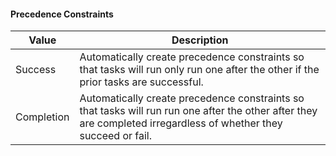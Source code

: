 #### Precedence Constraints

|Value|Description|
|-|-|
|Success|Automatically create precedence constraints so that tasks will run only run one after the other if the prior tasks are successful.|
|Completion|Automatically create precedence constraints so that tasks will run run one after the other after they are completed irregardless of whether they succeed or fail.|
